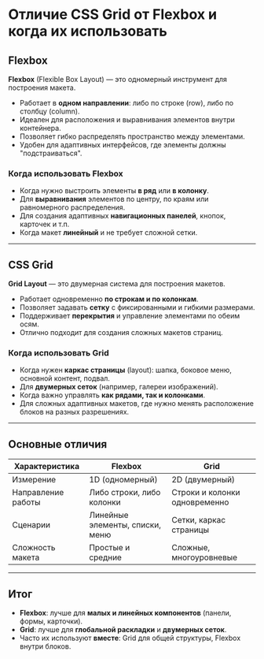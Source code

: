 # Отличие **CSS Grid** от **Flexbox** и когда их использовать

## Flexbox
**Flexbox** (Flexible Box Layout) — это одномерный инструмент для построения макета.

- Работает в **одном направлении**: либо по строке (row), либо по столбцу (column).
- Идеален для расположения и выравнивания элементов внутри контейнера.
- Позволяет гибко распределять пространство между элементами.
- Удобен для адаптивных интерфейсов, где элементы должны "подстраиваться".

### Когда использовать Flexbox
- Когда нужно выстроить элементы **в ряд** или **в колонку**.
- Для **выравнивания** элементов по центру, по краям или равномерного распределения.
- Для создания адаптивных **навигационных панелей**, кнопок, карточек и т.п.
- Когда макет **линейный** и не требует сложной сетки.

---

## CSS Grid
**Grid Layout** — это двумерная система для построения макетов.

- Работает одновременно **по строкам и по колонкам**.
- Позволяет задавать **сетку** с фиксированными и гибкими размерами.
- Поддерживает **перекрытия** и управление элементами по обеим осям.
- Отлично подходит для создания сложных макетов страниц.

### Когда использовать Grid
- Когда нужен **каркас страницы** (layout): шапка, боковое меню, основной контент, подвал.
- Для **двумерных сеток** (например, галереи изображений).
- Когда важно управлять **как рядами, так и колонками**.
- Для сложных адаптивных макетов, где нужно менять расположение блоков на разных разрешениях.

---

## Основные отличия

| Характеристика      | Flexbox                         | Grid                            |
|----------------------|---------------------------------|---------------------------------|
| Измерение           | 1D (одномерный)                | 2D (двумерный)                  |
| Направление работы  | Либо строки, либо колонки       | Строки и колонки одновременно   |
| Сценарии            | Линейные элементы, списки, меню | Сетки, каркас страницы          |
| Сложность макета    | Простые и средние               | Сложные, многоуровневые         |

---

## Итог
- **Flexbox**: лучше для **малых и линейных компонентов** (панели, формы, карточки).
- **Grid**: лучше для **глобальной раскладки** и **двумерных сеток**.
- Часто их используют **вместе**: Grid для общей структуры, Flexbox внутри блоков.
